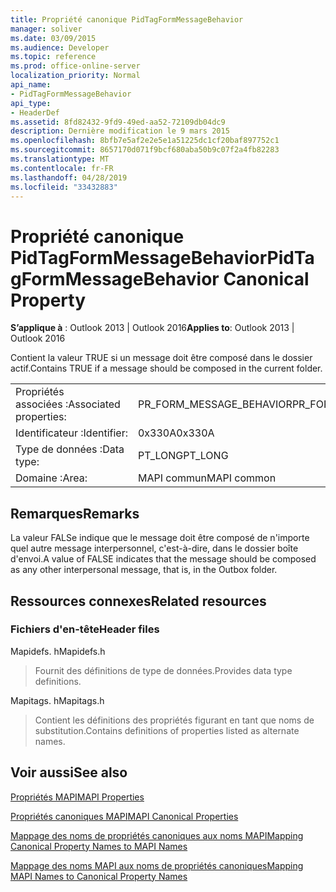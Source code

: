 ```yaml
---
title: Propriété canonique PidTagFormMessageBehavior
manager: soliver
ms.date: 03/09/2015
ms.audience: Developer
ms.topic: reference
ms.prod: office-online-server
localization_priority: Normal
api_name:
- PidTagFormMessageBehavior
api_type:
- HeaderDef
ms.assetid: 8fd82432-9fd9-49ed-aa52-72109db04dc9
description: Dernière modification le 9 mars 2015
ms.openlocfilehash: 8bfb7e5af2e2e5e1a51225dc1cf20baf897752c1
ms.sourcegitcommit: 8657170d071f9bcf680aba50b9c07f2a4fb82283
ms.translationtype: MT
ms.contentlocale: fr-FR
ms.lasthandoff: 04/28/2019
ms.locfileid: "33432883"
---
```

# <a name="pidtagformmessagebehavior-canonical-property"></a><span data-ttu-id="4fefb-103">Propriété canonique PidTagFormMessageBehavior</span><span class="sxs-lookup"><span data-stu-id="4fefb-103">PidTagFormMessageBehavior Canonical Property</span></span>

  
  
<span data-ttu-id="4fefb-104">**S’applique à** : Outlook 2013 | Outlook 2016</span><span class="sxs-lookup"><span data-stu-id="4fefb-104">**Applies to**: Outlook 2013 | Outlook 2016</span></span> 
  
<span data-ttu-id="4fefb-105">Contient la valeur TRUE si un message doit être composé dans le dossier actif.</span><span class="sxs-lookup"><span data-stu-id="4fefb-105">Contains TRUE if a message should be composed in the current folder.</span></span> 
  
|||
|:-----|:-----|
|<span data-ttu-id="4fefb-106">Propriétés associées :</span><span class="sxs-lookup"><span data-stu-id="4fefb-106">Associated properties:</span></span>  <br/> |<span data-ttu-id="4fefb-107">PR_FORM_MESSAGE_BEHAVIOR</span><span class="sxs-lookup"><span data-stu-id="4fefb-107">PR_FORM_MESSAGE_BEHAVIOR</span></span>  <br/> |
|<span data-ttu-id="4fefb-108">Identificateur :</span><span class="sxs-lookup"><span data-stu-id="4fefb-108">Identifier:</span></span>  <br/> |<span data-ttu-id="4fefb-109">0x330A</span><span class="sxs-lookup"><span data-stu-id="4fefb-109">0x330A</span></span>  <br/> |
|<span data-ttu-id="4fefb-110">Type de données :</span><span class="sxs-lookup"><span data-stu-id="4fefb-110">Data type:</span></span>  <br/> |<span data-ttu-id="4fefb-111">PT_LONG</span><span class="sxs-lookup"><span data-stu-id="4fefb-111">PT_LONG</span></span>  <br/> |
|<span data-ttu-id="4fefb-112">Domaine :</span><span class="sxs-lookup"><span data-stu-id="4fefb-112">Area:</span></span>  <br/> |<span data-ttu-id="4fefb-113">MAPI commun</span><span class="sxs-lookup"><span data-stu-id="4fefb-113">MAPI common</span></span>  <br/> |
   
## <a name="remarks"></a><span data-ttu-id="4fefb-114">Remarques</span><span class="sxs-lookup"><span data-stu-id="4fefb-114">Remarks</span></span>

<span data-ttu-id="4fefb-115">La valeur FALSe indique que le message doit être composé de n'importe quel autre message interpersonnel, c'est-à-dire, dans le dossier boîte d'envoi.</span><span class="sxs-lookup"><span data-stu-id="4fefb-115">A value of FALSE indicates that the message should be composed as any other interpersonal message, that is, in the Outbox folder.</span></span> 
  
## <a name="related-resources"></a><span data-ttu-id="4fefb-116">Ressources connexes</span><span class="sxs-lookup"><span data-stu-id="4fefb-116">Related resources</span></span>

### <a name="header-files"></a><span data-ttu-id="4fefb-117">Fichiers d'en-tête</span><span class="sxs-lookup"><span data-stu-id="4fefb-117">Header files</span></span>

<span data-ttu-id="4fefb-118">Mapidefs. h</span><span class="sxs-lookup"><span data-stu-id="4fefb-118">Mapidefs.h</span></span>
  
> <span data-ttu-id="4fefb-119">Fournit des définitions de type de données.</span><span class="sxs-lookup"><span data-stu-id="4fefb-119">Provides data type definitions.</span></span>
    
<span data-ttu-id="4fefb-120">Mapitags. h</span><span class="sxs-lookup"><span data-stu-id="4fefb-120">Mapitags.h</span></span>
  
> <span data-ttu-id="4fefb-121">Contient les définitions des propriétés figurant en tant que noms de substitution.</span><span class="sxs-lookup"><span data-stu-id="4fefb-121">Contains definitions of properties listed as alternate names.</span></span>
    
## <a name="see-also"></a><span data-ttu-id="4fefb-122">Voir aussi</span><span class="sxs-lookup"><span data-stu-id="4fefb-122">See also</span></span>



[<span data-ttu-id="4fefb-123">Propriétés MAPI</span><span class="sxs-lookup"><span data-stu-id="4fefb-123">MAPI Properties</span></span>](mapi-properties.md)
  
[<span data-ttu-id="4fefb-124">Propriétés canoniques MAPI</span><span class="sxs-lookup"><span data-stu-id="4fefb-124">MAPI Canonical Properties</span></span>](mapi-canonical-properties.md)
  
[<span data-ttu-id="4fefb-125">Mappage des noms de propriétés canoniques aux noms MAPI</span><span class="sxs-lookup"><span data-stu-id="4fefb-125">Mapping Canonical Property Names to MAPI Names</span></span>](mapping-canonical-property-names-to-mapi-names.md)
  
[<span data-ttu-id="4fefb-126">Mappage des noms MAPI aux noms de propriétés canoniques</span><span class="sxs-lookup"><span data-stu-id="4fefb-126">Mapping MAPI Names to Canonical Property Names</span></span>](mapping-mapi-names-to-canonical-property-names.md)

